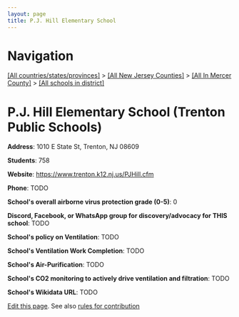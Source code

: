 ```yaml
---
layout: page
title: P.J. Hill Elementary School
---
```

# Navigation

[[All countries/states/provinces]](../../../..) > [[All New Jersey Counties]](../../..) > [[All In Mercer County]](../..) > [[All schools in district]](..)

# P.J. Hill Elementary School (Trenton Public Schools)

**Address**: 1010 E State St, Trenton, NJ 08609

**Students**: 758

**Website**: <https://www.trenton.k12.nj.us/PJHill.cfm>

**Phone**: TODO

**School's overall airborne virus protection grade (0-5)**: 0

**Discord, Facebook, or WhatsApp group for discovery/advocacy for THIS school**: TODO

**School's policy on Ventilation**: TODO

**School's Ventilation Work Completion**: TODO

**School's Air-Purification**: TODO

**School's CO2 monitoring to actively drive ventilation and filtration**: TODO

**School's Wikidata URL**: TODO


[Edit this page](https://github.com/ventilate-schools/NJ/edit/main/./Mercer/Trenton_Public_Schools/P.J._Hill_Elementary_School.md). See also [rules for contribution](../../../contribution-rules/)